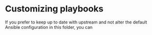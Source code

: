 # Customizing playbooks

If you prefer to keep up to date with upstream and not alter the 
default Ansible configuration in this folder, you can 